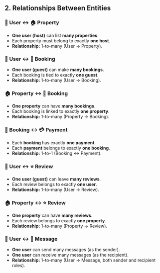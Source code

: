 ## 2. Relationships Between Entities

### 🧑 User ↔ 🏠 Property
- **One user (host)** can list **many properties**.  
- Each property must belong to exactly **one host**.  
- **Relationship:** 1-to-many (User → Property).  


### 🧑 User ↔ 📅 Booking
- **One user (guest)** can make **many bookings**.  
- Each booking is tied to exactly **one guest**.  
- **Relationship:** 1-to-many (User → Booking).  


### 🏠 Property ↔ 📅 Booking
- **One property** can have **many bookings**.  
- Each booking is linked to exactly **one property**.  
- **Relationship:** 1-to-many (Property → Booking).  


### 📅 Booking ↔ 💳 Payment
- Each **booking** has exactly **one payment**.  
- Each **payment** belongs to exactly **one booking**.  
- **Relationship:** 1-to-1 (Booking ↔ Payment).  


### 🧑 User ↔ ⭐ Review
- **One user (guest)** can leave **many reviews**.  
- Each review belongs to exactly **one user**.  
- **Relationship:** 1-to-many (User → Review).  


### 🏠 Property ↔ ⭐ Review
- **One property** can have **many reviews**.  
- Each review belongs to exactly **one property**.  
- **Relationship:** 1-to-many (Property → Review).  


### 🧑 User ↔ 💬 Message
- **One user** can send many messages (as the sender).  
- **One user** can receive many messages (as the recipient).  
- **Relationship:** 1-to-many (User → Message, both sender and recipient roles).  

